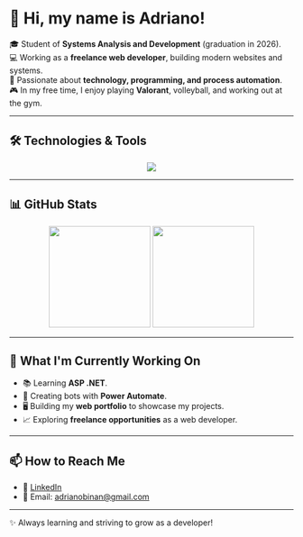# 👋 Hi, my name is Adriano!

🎓 Student of **Systems Analysis and Development** (graduation in 2026).  
💻 Working as a **freelance web developer**, building modern websites and systems.  
🚀 Passionate about **technology, programming, and process automation**.  
🎮 In my free time, I enjoy playing **Valorant**, volleyball, and working out at the gym.  

---

## 🛠️ Technologies & Tools

<p align="center">
  <img src="https://skillicons.dev/icons?i=js,ts,react,html,css,php,cs,dotnet,java,nodejs,mysql,git,github,vscode" />
</p>

---

## 📊 GitHub Stats

<p align="center">
  <img src="https://github-readme-stats.vercel.app/api?username=Adriano-AJ&show_icons=true&theme=tokyonight" height="180em"/>
  <img src="https://github-readme-stats.vercel.app/api/top-langs/?username=Adriano-AJ&layout=compact&langs_count=8&theme=tokyonight" height="180em"/>
</p>

---

## 🌟 What I'm Currently Working On
- 📚 Learning **ASP .NET**.  
- 🤖 Creating bots with **Power Automate**.  
- 🖥️ Building my **web portfolio** to showcase my projects.  
- 📈 Exploring **freelance opportunities** as a web developer.  

---

## 📫 How to Reach Me
- 💼 [LinkedIn](https://linkedin.com/in/adriano-junior-aj)  
- 📧 Email: adrianobinan@gmail.com  

---

✨ Always learning and striving to grow as a developer!
